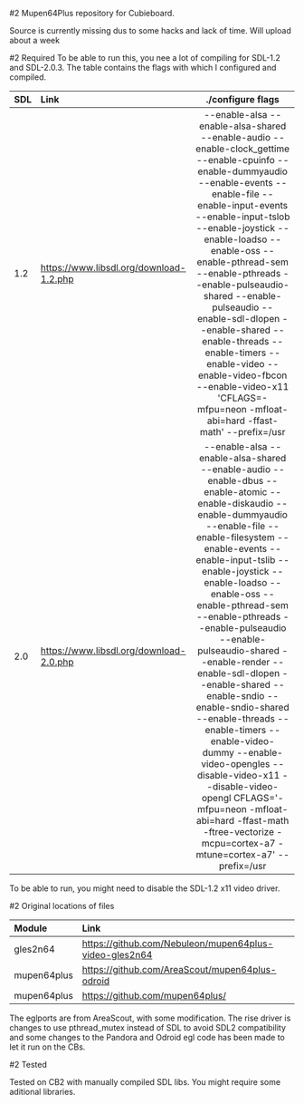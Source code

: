 #2 Mupen64Plus repository for Cubieboard.

Source is currently missing dus to some hacks and lack of time. Will upload about a week
 
#2 Required
To be able to run this, you nee a lot of compiling for SDL-1.2 and SDL-2.0.3. The table contains the flags with which I configured and compiled.

| SDL | Link | ./configure flags |
|:----|:-----|:-----------------:|
| 1.2 | https://www.libsdl.org/download-1.2.php | --enable-alsa --enable-alsa-shared --enable-audio --enable-clock_gettime --enable-cpuinfo --enable-dummyaudio --enable-events --enable-file --enable-input-events --enable-input-tslob --enable-joystick --enable-loadso --enable-oss --enable-pthread-sem --enable-pthreads --enable-pulseaudio-shared --enable-pulseaudio --enable-sdl-dlopen --enable-shared --enable-threads --enable-timers --enable-video --enable-video-fbcon --enable-video-x11 'CFLAGS=-mfpu=neon -mfloat-abi=hard -ffast-math' --prefix=/usr |
| 2.0 | https://www.libsdl.org/download-2.0.php | --enable-alsa --enable-alsa-shared --enable-audio --enable-dbus --enable-atomic --enable-diskaudio --enable-dummyaudio --enable-file --enable-filesystem --enable-events --enable-input-tslib --enable-joystick --enable-loadso --enable-oss --enable-pthread-sem --enable-pthreads --enable-pulseaudio --enable-pulseaudio-shared --enable-render --enable-sdl-dlopen --enable-shared --enable-sndio --enable-sndio-shared --enable-threads --enable-timers --enable-video-dummy --enable-video-opengles --disable-video-x11 --disable-video-opengl CFLAGS='-mfpu=neon -mfloat-abi=hard -ffast-math -ftree-vectorize -mcpu=cortex-a7 -mtune=cortex-a7' --prefix=/usr |

To be able to run, you might need to disable the SDL-1.2 x11 video driver. 

#2 Original locations of files

| Module | Link |
|:-------|:-----|
| gles2n64 | https://github.com/Nebuleon/mupen64plus-video-gles2n64 |
| mupen64plus | https://github.com/AreaScout/mupen64plus-odroid |
| mupen64plus | https://github.com/mupen64plus/ |

The eglports are from AreaScout, with some modification. The rise driver is changes to use pthread_mutex instead of SDL to avoid SDL2 compatibility and some changes to the Pandora and Odroid egl code has been made to let it run on the CBs.

#2 Tested

Tested on CB2 with manually compiled SDL libs. You might require some aditional libraries.
